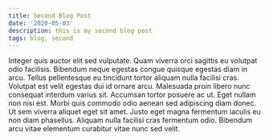 ```yaml
---
title: Second Blog Post
date: '2020-05-03'
description: this is my second blog post
tags: blog, second
---
```


Integer quis auctor elit sed vulputate. Quam viverra orci sagittis eu volutpat odio facilisis. Bibendum neque egestas congue quisque egestas diam in arcu. Tellus pellentesque eu tincidunt tortor aliquam nulla facilisi cras. Volutpat est velit egestas dui id ornare arcu. Malesuada proin libero nunc consequat interdum varius sit. Accumsan tortor posuere ac ut. Eget nullam non nisi est. Morbi quis commodo odio aenean sed adipiscing diam donec. Ut sem viverra aliquet eget sit amet. Justo eget magna fermentum iaculis eu non diam phasellus. Aliquam nulla facilisi cras fermentum odio. Bibendum arcu vitae elementum curabitur vitae nunc sed velit.
